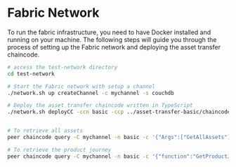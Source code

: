 # Fabric Network 

To run the fabric infrastructure, you need to have Docker installed and running on your machine. The following steps will guide you through the process of setting up the Fabric network and deploying the asset transfer chaincode.

```bash
# access the test-network directory
cd test-network

# Start the Fabric network with setup a channel
./network.sh up createChannel -c mychannel -s couchdb

# Deploy the asset transfer chaincode written in TypeScript
./network.sh deployCC -ccn basic -ccp ../asset-transfer-basic/chaincode-typescript -ccl typescript -c mychannel


# To retrieve all assets
peer chaincode query -C mychannel -n basic -c '{"Args":["GetAllAssets"]}'

# To retrieve the product journey
peer chaincode query -C mychannel -n basic -c '{"function":"GetProductJourney","Args":["<product-batch-id>","<shipment-id>","<user-id>"]}'

```
